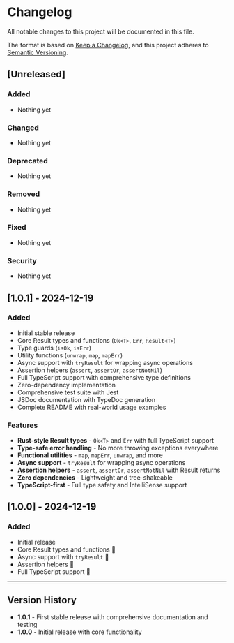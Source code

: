 # Changelog

All notable changes to this project will be documented in this file.

The format is based on [Keep a Changelog](https://keepachangelog.com/en/1.0.0/),
and this project adheres to [Semantic Versioning](https://semver.org/spec/v2.0.0.html).

## [Unreleased]

### Added
- Nothing yet

### Changed
- Nothing yet

### Deprecated
- Nothing yet

### Removed
- Nothing yet

### Fixed
- Nothing yet

### Security
- Nothing yet

## [1.0.1] - 2024-12-19

### Added
- Initial stable release
- Core Result types and functions (`Ok<T>`, `Err`, `Result<T>`)
- Type guards (`isOk`, `isErr`)
- Utility functions (`unwrap`, `map`, `mapErr`)
- Async support with `tryResult` for wrapping async operations
- Assertion helpers (`assert`, `assertOr`, `assertNotNil`)
- Full TypeScript support with comprehensive type definitions
- Zero-dependency implementation
- Comprehensive test suite with Jest
- JSDoc documentation with TypeDoc generation
- Complete README with real-world usage examples

### Features
- **Rust-style Result types** - `Ok<T>` and `Err` with full TypeScript support
- **Type-safe error handling** - No more throwing exceptions everywhere
- **Functional utilities** - `map`, `mapErr`, `unwrap`, and more
- **Async support** - `tryResult` for wrapping async operations
- **Assertion helpers** - `assert`, `assertOr`, `assertNotNil` with Result returns
- **Zero dependencies** - Lightweight and tree-shakeable
- **TypeScript-first** - Full type safety and IntelliSense support

## [1.0.0] - 2024-12-19

### Added
- Initial release
- Core Result types and functions 💎
- Async support with `tryResult` 🌊
- Assertion helpers 🧪
- Full TypeScript support 🔵

---

## Version History

- **1.0.1** - First stable release with comprehensive documentation and testing
- **1.0.0** - Initial release with core functionality
